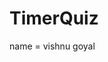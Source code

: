 # TimerQuiz
name = vishnu goyal

<!-- open the cmd
 follow below steps :- 
    - git clone https://github.com/sarkamrav/TimerQuiz.git

 for taking latest chnage

   -- git pull (for taking latest).  --parent Level.

   --  git pull origin "parent branch name". --child level


for adding files 

 --  git add .

for commiting the change

  --  git commit -m " any message"
    
for pushing the change
 --  git push -->


